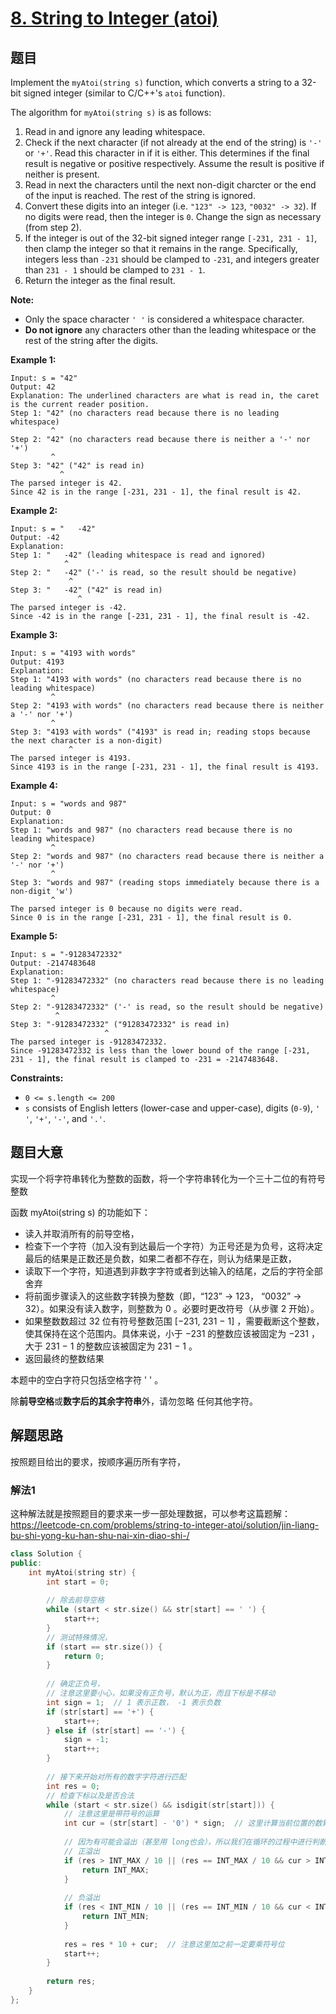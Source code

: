 # [8. String to Integer (atoi)](https://leetcode.com/problems/string-to-integer-atoi/)

## 题目

Implement the `myAtoi(string s)` function, which converts a string to a 32-bit signed integer (similar to C/C++'s `atoi` function).

The algorithm for `myAtoi(string s)` is as follows:

1. Read in and ignore any leading whitespace.
2. Check if the next character (if not already at the end of the string) is `'-'` or `'+'`. Read this character in if it is either. This determines if the final result is negative or positive respectively. Assume the result is positive if neither is present.
3. Read in next the characters until the next non-digit charcter or the end of the input is reached. The rest of the string is ignored.
4. Convert these digits into an integer (i.e. `"123" -> 123`, `"0032" -> 32`). If no digits were read, then the integer is `0`. Change the sign as necessary (from step 2).
5. If the integer is out of the 32-bit signed integer range `[-231, 231 - 1]`, then clamp the integer so that it remains in the range. Specifically, integers less than `-231` should be clamped to `-231`, and integers greater than `231 - 1` should be clamped to `231 - 1`.
6. Return the integer as the final result.

**Note:**

- Only the space character `' '` is considered a whitespace character.
- **Do not ignore** any characters other than the leading whitespace or the rest of the string after the digits.

 

**Example 1:**

```
Input: s = "42"
Output: 42
Explanation: The underlined characters are what is read in, the caret is the current reader position.
Step 1: "42" (no characters read because there is no leading whitespace)
         ^
Step 2: "42" (no characters read because there is neither a '-' nor '+')
         ^
Step 3: "42" ("42" is read in)
           ^
The parsed integer is 42.
Since 42 is in the range [-231, 231 - 1], the final result is 42.
```

**Example 2:**

```
Input: s = "   -42"
Output: -42
Explanation:
Step 1: "   -42" (leading whitespace is read and ignored)
            ^
Step 2: "   -42" ('-' is read, so the result should be negative)
             ^
Step 3: "   -42" ("42" is read in)
               ^
The parsed integer is -42.
Since -42 is in the range [-231, 231 - 1], the final result is -42.
```

**Example 3:**

```
Input: s = "4193 with words"
Output: 4193
Explanation:
Step 1: "4193 with words" (no characters read because there is no leading whitespace)
         ^
Step 2: "4193 with words" (no characters read because there is neither a '-' nor '+')
         ^
Step 3: "4193 with words" ("4193" is read in; reading stops because the next character is a non-digit)
             ^
The parsed integer is 4193.
Since 4193 is in the range [-231, 231 - 1], the final result is 4193.
```

**Example 4:**

```
Input: s = "words and 987"
Output: 0
Explanation:
Step 1: "words and 987" (no characters read because there is no leading whitespace)
         ^
Step 2: "words and 987" (no characters read because there is neither a '-' nor '+')
         ^
Step 3: "words and 987" (reading stops immediately because there is a non-digit 'w')
         ^
The parsed integer is 0 because no digits were read.
Since 0 is in the range [-231, 231 - 1], the final result is 0.
```

**Example 5:**

```
Input: s = "-91283472332"
Output: -2147483648
Explanation:
Step 1: "-91283472332" (no characters read because there is no leading whitespace)
         ^
Step 2: "-91283472332" ('-' is read, so the result should be negative)
          ^
Step 3: "-91283472332" ("91283472332" is read in)
                     ^
The parsed integer is -91283472332.
Since -91283472332 is less than the lower bound of the range [-231, 231 - 1], the final result is clamped to -231 = -2147483648.
```

 

**Constraints:**

- `0 <= s.length <= 200`
- `s` consists of English letters (lower-case and upper-case), digits (`0-9`), `' '`, `'+'`, `'-'`, and `'.'`.

## 题目大意

实现一个将字符串转化为整数的函数，将一个字符串转化为一个三十二位的有符号整数

函数 myAtoi(string s) 的功能如下：

* 读入并取消所有的前导空格，
* 检查下一个字符（加入没有到达最后一个字符）为正号还是为负号，这将决定最后的结果是正数还是负数，如果二者都不存在，则认为结果是正数，
* 读取下一个字符，知道遇到非数字字符或者到达输入的结尾，之后的字符全部舍弃
* 将前面步骤读入的这些数字转换为整数（即，“123” -> 123， “0032” -> 32）。如果没有读入数字，则整数为 0 。必要时更改符号（从步骤 2 开始）。
* 如果整数数超过 32 位有符号整数范围 [−231, 231 − 1] ，需要截断这个整数，使其保持在这个范围内。具体来说，小于 −231 的整数应该被固定为 −231 ，大于 231 − 1 的整数应该被固定为 231 − 1 。
* 返回最终的整数结果

本题中的空白字符只包括空格字符 ' ' 。

除**前导空格**或**数字后的其余字符串**外，请勿忽略 任何其他字符。

## 解题思路

按照题目给出的要求，按顺序遍历所有字符，

### 解法1

这种解法就是按照题目的要求来一步一部处理数据，可以参考这篇题解：https://leetcode-cn.com/problems/string-to-integer-atoi/solution/jin-liang-bu-shi-yong-ku-han-shu-nai-xin-diao-shi-/

````c++
class Solution {
public:
    int myAtoi(string str) {
        int start = 0;
        
        // 除去前导空格
        while (start < str.size() && str[start] == ' ') {
            start++;
        }
        // 测试特殊情况，
        if (start == str.size()) {
            return 0;
        }
        
        // 确定正负号，
        // 注意这里要小心，如果没有正负号，默认为正，而且下标是不移动
        int sign = 1;  // 1 表示正数， -1 表示负数
        if (str[start] == '+') {
            start++;
        } else if (str[start] == '-') {
            sign = -1;
            start++;
        }
        
        // 接下来开始对所有的数字字符进行匹配
        int res = 0;
        // 检查下标以及是否合法
        while (start < str.size() && isdigit(str[start])) {
            // 注意这里是带符号的运算
            int cur = (str[start] - '0') * sign;  // 这里计算当前位置的数转化之后得到的十进制数
            
            // 因为有可能会溢出（甚至用 long也会），所以我们在循环的过程中进行判断
            // 正溢出
            if (res > INT_MAX / 10 || (res == INT_MAX / 10 && cur > INT_MAX % 10)) {
                return INT_MAX;
            }
            
            // 负溢出
            if (res < INT_MIN / 10 || (res == INT_MIN / 10 && cur < INT_MIN % 10)) {
                return INT_MIN;
            }
            
            res = res * 10 + cur;  // 注意这里加之前一定要乘符号位
            start++;
        }
        
        return res;
    }
};
````

